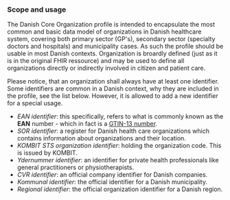 ### Scope and usage
The Danish Core Organization profile is intended to encapsulate the most common and basic data model of organizations in Danish healthcare system, covering both primary sector (GP's), secondary sector (specialty doctors and hospitals) and municipality cases. As such the profile should be usable in most Danish contexts. Organization is broardly defined (just as it is in the original FHIR ressource) and may be used to define all organizations directly or indirectly involved in citizen and patient care. 

Please notice, that an organization shall always have at least one identifier. Some identifiers are common in a Danish context, why they are included in the profile, see the list below. However, it is allowed to add a new identifier for a special usage. 
- *EAN identifier*: this specifically, refers to what is commonly known as the **EAN** number - which in fact is a [GTIN-13 number](https://en.wikipedia.org/wiki/Global_Trade_Item_Number).
- *SOR identifier*: a register for Danish health care organizations which contains information about organizations and their location. 
- *KOMBIT STS organization identifier*: holding the organization code. This is issued by KOMBIT.
- *Ydernummer identifier*: an identifier for private health professionals like general practitioners or physiotherapists. 
- *CVR identifier*: an official company identifier for Danish companies.
- *Kommunal identifier*: the official identifier for a Danish municipality.
- *Regional identifier*: the official organization identifier for a Danish region.